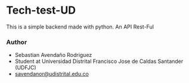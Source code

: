 # Tech-test-UD
This is a simple backend made with python.
An API Rest-Ful

### Author
- Sebastian Avendaño Rodriguez
- Student at Universidad Distrital Francisco Jose de Caldas Santander (UDFJC)
- savendanor@udistrital.edu.co
